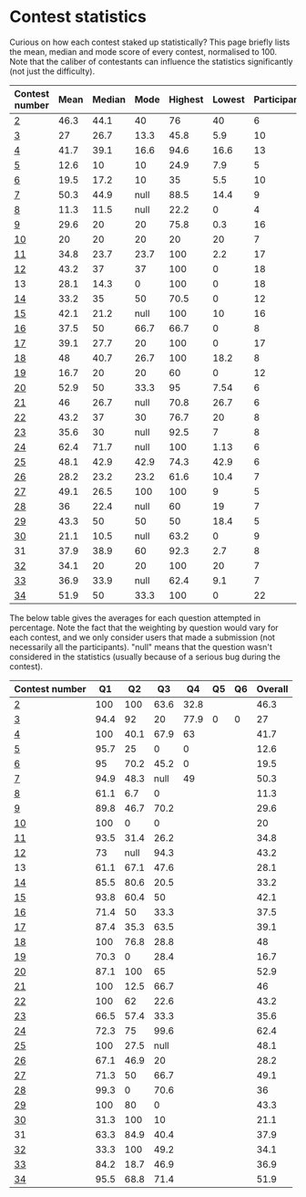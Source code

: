 # Contest statistics

Curious on how each contest staked up statistically? This page briefly lists the mean, median and mode score of every contest, normalised to 100. Note that the caliber of contestants can influence the statistics significantly (not just the difficulty).

| Contest number  | Mean  |  Median |  Mode |  Highest | Lowest  |  Participants |
|---|---|---|---|---|---|---|
| [2](Competition%202/Analysis.md)  |  46.3 |  44.1 | 40  |  76 |  40 | 6  |
| [3](Competition%203/Analysis.md)  |  27 | 26.7  | 13.3  |  45.8 | 5.9  | 10  |
| [4](Competition%204%20[9%20Feb%202020])  | 41.7  | 39.1  | 16.6  | 94.6  | 16.6  | 13  |
| [5](Competition%205%20[16%20Feb%202020]/readme.md)  |  12.6 | 10  | 10  | 24.9  | 7.9  | 5  |
| [6](Competition%206%20[23%20Feb%202020]/readme.md)  | 19.5  | 17.2  | 10  | 35  | 5.5  | 10  |
| [7](Competition%207%20[1%20Mar%202020]/readme.md) | 50.3 | 44.9 | null | 88.5 | 14.4 | 9
| [8](Competition%208%20[8%20Mar%202020]/readme.md) | 11.3 | 11.5 | null | 22.2 | 0 | 4
| [9](Competition%209%20[15%20Mar%202020]/Editorial.pdf)|29.6|20|20|75.8|0.3|16
| [10](Competition%2010%20[22%20Mar%202020]/readme.md)|20|20|20|20|20|7
| [11](Competition%2011%20[29%20Mar%202020]/readme.md)|34.8|23.7|23.7|100|2.2|17
| [12](Competition%2012%20[5%20Apr%202020]/readme.md)|43.2|37|37|100|0|18
| 13|28.1|14.3|0|100|0|18
| [14](Competition%2014%20[19%20Apr%202020]/readme.md)|33.2|35|50|70.5|0|12
| [15](Competition%2015%20[26%20Apr%202020]/readme.md)|42.1|21.2|null|100|10|16
| [16](Competition%2016%20[3%20May%202020]/readme.md)|37.5|50|66.7|66.7|0|8
| [17](Competition%2017%20[10%20May%202020]/readme.md)|39.1|27.7|20|100|0|17
| [18](Competition%2018%20[17%20May%202020]/readme.md)|48|40.7|26.7|100|18.2|8
| [19](Competition%2019%20[24%20May%202020]/readme.md)|16.7|20|20|60|0|12
| [20](Competition%2020%20[31%20May%202020]/readme.md)|52.9|50|33.3|95|7.54|6
| [21](Competition%2021%20[7%20Jun%202020]/readme.md)|46|26.7|null|70.8|26.7|6
| [22](Competition%2022%20[14%20Jun%202020]/readme.md)|43.2|37|30|76.7|20|8
| [23](Competition%2023%20[21%20Jun%202020]/readme.md)|35.6|30|null|92.5|7|8
| [24](Competition%2024%20[28%20Jun%202020]/readme.md)|62.4|71.7|null|100|1.13|6
| [25](Competition%2025%20[5%20Jul%202020]/readme.md)|48.1|42.9|42.9|74.3|42.9|6
| [26](Competition%2026%20[12%20Jul%202020]/readme.md)|28.2|23.2|23.2|61.6|10.4|7
| [27](Competition%2027%20[19%20Jul%202020]/readme.pdf)|49.1|26.5|100|100|9|5
| [28](Competition%2028%20[26%20Jul%202020]/readme.md)|36|22.4|null|60|19|7
| [29](Competition%2029%20[2%20Aug%202020]/readme.md)|43.3|50|50|50|18.4|5
| [30](Competition%2030%20[9%20Aug%202020]/readme.md)|21.1|10.5|null|63.2|0|9
| 31|37.9|38.9|60|92.3|2.7|8
| [32](Competition%2032%20[23%20Aug%202020]/readme.md)|34.1|20|20|100|20|7
| [33](Competition%2033%20[30%20Aug%202020]/readme.md)|36.9|33.9|null|62.4|9.1|7
| [34](Competition%2034%20[6%20Sep%202020]/readme.md)|51.9|50|33.3|100|0|22

The below table gives the averages for each question attempted in percentage. Note the fact that the weighting by question would vary for each contest, and we only consider users that made a submission (not necessarily all the participants). "null" means that the question wasn't considered in the statistics (usually because of a serious bug during the contest).

| Contest number | Q1   | Q2   | Q3   | Q4   | Q5 | Q6 | Overall |
|----------------|------|------|------|------|----|----|---------|
| [2](Competition%202/Analysis.md) | 100  | 100  | 63.6 | 32.8 |    |    | 46.3    |
| [3](Competition%203/Analysis.md) | 94.4 | 92   | 20   | 77.9 | 0  | 0  | 27      |
| [4](Competition%204%20[9%20Feb%202020])| 100  | 40.1 | 67.9 | 63   |    |    | 41.7    |
| [5](Competition%205%20[16%20Feb%202020]/readme.md)| 95.7 | 25   | 0    | 0    |    |    | 12.6    |
| [6](Competition%206%20[23%20Feb%202020]/readme.md)| 95   | 70.2 | 45.2 | 0    |    |    | 19.5    |
| [7](Competition%207%20[1%20Mar%202020]/readme.md) | 94.9 | 48.3 | null | 49 | | | 50.3|
| [8](Competition%208%20[8%20Mar%202020]/readme.md) | 61.1 | 6.7 | 0 |  | | | 11.3|
| [9](Competition%209%20[15%20Mar%202020]/Editorial.pdf) | 89.8 | 46.7 | 70.2 |  | | | 29.6|
| [10](Competition%2010%20[22%20Mar%202020]/readme.md)|100|0|0| | | | 20|
| [11](Competition%2011%20[29%20Mar%202020]/readme.md)|93.5|31.4|26.2| | | |34.8| 
| [12](Competition%2012%20[5%20Apr%202020]/readme.md)|73|null|94.3| | | |43.2|
| 13|61.1|67.1|47.6| | | |28.1|
| [14](Competition%2014%20[19%20Apr%202020]/readme.md)|85.5|80.6|20.5| | | |33.2|
| [15](Competition%2015%20[26%20Apr%202020]/readme.md)|93.8|60.4|50| | | |42.1|
| [16](Competition%2016%20[3%20May%202020]/readme.md)|71.4|50|33.3| | | |37.5|
| [17](Competition%2017%20[10%20May%202020]/readme.md)|87.4|35.3|63.5| | | |39.1|
| [18](Competition%2018%20[17%20May%202020]/readme.md)|100|76.8|28.8| | | |48|
| [19](Competition%2019%20[24%20May%202020]/readme.md)|70.3|0|28.4| | | |16.7|
| [20](Competition%2020%20[31%20May%202020]/readme.md)|87.1|100|65| | | |52.9|
| [21](Competition%2021%20[7%20Jun%202020]/readme.md)|100|12.5|66.7| | | |46|
| [22](Competition%2022%20[14%20Jun%202020]/readme.md)|100|62|22.6| | | |43.2|
| [23](Competition%2023%20[21%20Jun%202020]/readme.md)|66.5|57.4|33.3| | | |35.6|
| [24](Competition%2024%20[28%20Jun%202020]/readme.md)|72.3|75|99.6| | | |62.4|
| [25](Competition%2025%20[5%20Jul%202020]/readme.md)|100|27.5|null| | | |48.1|
| [26](Competition%2026%20[12%20Jul%202020]/readme.md)|67.1|46.9|20| | | |28.2|
| [27](Competition%2027%20[19%20Jul%202020]/readme.md)|71.3|50|66.7| | | |49.1|
| [28](Competition%2028%20[26%20Jul%202020]/readme.md)|99.3|0|70.6| | | |36|
| [29](Competition%2029%20[2%20Aug%202020]/readme.md)|100|80|0| | | |43.3|
| [30](Competition%2030%20[9%20Aug%202020]/readme.md)|31.3|100|10| | | |21.1|
| 31|63.3|84.9|40.4| | | |37.9|
| [32](Competition%2032%20[23%20Aug%202020]/readme.pdf)|33.3|100|49.2| | | |34.1|
| [33](Competition%2033%20[30%20Aug%202020]/readme.md)|84.2|18.7|46.9| | | |36.9|
| [34](Competition%2034%20[6%20Sep%202020]/readme.md)|95.5|68.8|71.4| | | |51.9|
